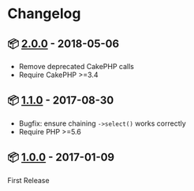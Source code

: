 # Changelog

## :package: [2.0.0](https://packagist.org/packages/chris48s/cakephp-geodistance#2.0.0) - 2018-05-06

* Remove deprecated CakePHP calls
* Require CakePHP >=3.4

## :package: [1.1.0](https://packagist.org/packages/chris48s/cakephp-geodistance#1.1.0) - 2017-08-30

* Bugfix: ensure chaining `->select()` works correctly
* Require PHP >=5.6

## :package: [1.0.0](https://packagist.org/packages/chris48s/cakephp-geodistance#1.0.0) - 2017-01-09

First Release
